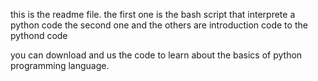 this is the readme file.
the first one is the bash script that interprete  a python code
the second one and the others are introduction code to the pythond code

you can download and us the code to learn about the basics of python programming language.
